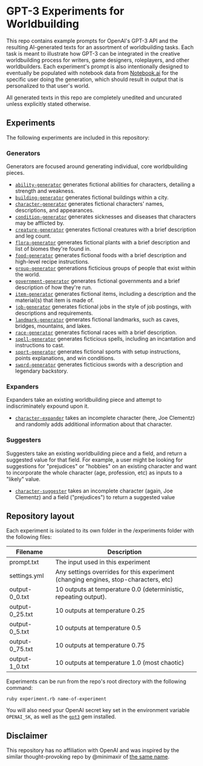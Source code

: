 #  GPT-3 Experiments for Worldbuilding

This repo contains example prompts for OpenAI's GPT-3 API and the resulting AI-generated texts for an assortment of worldbuilding tasks. Each task is meant to illustrate how GPT-3 can be integrated in the creative worldbuilding process for writers, game designers, roleplayers, and other worldbuilders. Each experiment's prompt is also intentionally designed to eventually be populated with notebook data from [Notebook.ai](https://www.notebook.ai) for the specific user doing the generation, which should result in output that is personalized to that user's world.

All generated texts in this repo are completely unedited and uncurated unless explicitly stated otherwise.

## Experiments

The following experiments are included in this repository:

### Generators

Generators are focused around generating individual, core worldbuilding pieces.

* [`ability-generator`](https://github.com/indentlabs/gpt-3-experiments/tree/master/experiments/ability-generator) generates fictional abilities for characters, detailing a strength and weakness.
* [`building-generator`](https://github.com/indentlabs/gpt-3-experiments/tree/master/experiments/building-generator) generates fictional buildings within a city.
* [`character-generator`](https://github.com/indentlabs/gpt-3-experiments/tree/master/experiments/character-generator) generates fictional characters' names, descriptions, and appearances. 
* [`condition-generator`](https://github.com/indentlabs/gpt-3-experiments/tree/master/experiments/condition-generator) generates sicknesses and diseases that characters may be afflicted by.
* [`creature-generator`](https://github.com/indentlabs/gpt-3-experiments/tree/master/experiments/creature-generator) generates fictional creatures with a brief description and leg count.
* [`flora-generator`](https://github.com/indentlabs/gpt-3-experiments/tree/master/experiments/flora-generator) generates fictional plants with a brief description and list of biomes they're found in.
* [`food-generator`](https://github.com/indentlabs/gpt-3-experiments/tree/master/experiments/food-generator) generates fictional foods with a brief description and high-level recipe instructions.
* [`group-generator`](https://github.com/indentlabs/gpt-3-experiments/tree/master/experiments/group-generator) generations ficticious groups of people that exist within the world.
* [`government-generator`](https://github.com/indentlabs/gpt-3-experiments/tree/master/experiments/government-generator) generates fictional governments and a brief description of how they're run.
* [`item-generator`](https://github.com/indentlabs/gpt-3-experiments/tree/master/experiments/item-generator) generates fictional items, including a description and the material(s) that item is made of.
* [`job-generator`](https://github.com/indentlabs/gpt-3-experiments/tree/master/experiments/job-generator) generates fictional jobs in the style of job postings, with descriptions and requirements.
* [`landmark-generator`](https://github.com/indentlabs/gpt-3-experiments/tree/master/experiments/landmark-generator) generates fictional landmarks, such as caves, bridges, mountains, and lakes.
* [`race-generator`](https://github.com/indentlabs/gpt-3-experiments/tree/master/experiments/race-generator) generates fictional races with a brief description.
* [`spell-generator`](https://github.com/indentlabs/gpt-3-experiments/tree/master/experiments/spell-generator) generates ficticious spells, including an incantation and instructions to cast.
* [`sport-generator`](https://github.com/indentlabs/gpt-3-experiments/tree/master/experiments/sport-generator) generates fictional sports with setup instructions, points explanations, and win conditions.
* [`sword-generator`](https://github.com/indentlabs/gpt-3-experiments/tree/master/experiments/sword-generator) generates ficticious swords with a description and legendary backstory.

### Expanders

Expanders take an existing worldbuilding piece and attempt to indiscriminately expound upon it.

* [`character-expander`](https://github.com/indentlabs/gpt-3-experiments/tree/master/experiments/character-expander) takes an incomplete character (here, Joe Clementz) and randomly adds additional information about that character.

### Suggesters

Suggesters take an existing worldbuilding piece and a field, and return a suggested value for that field. For example, a user might be looking for suggestions for "prejudices" or "hobbies" on an existing character and want to incorporate the whole character (age, profession, etc) as inputs to a "likely" value.

* [`character-suggester`](https://github.com/indentlabs/gpt-3-experiments/tree/master/experiments/character-suggester) takes an incomplete character (again, Joe Clementz) and a field ("prejudices") to return a suggested value

## Repository layout

Each experiment is isolated to its own folder in the /experiments folder with the following files:

| Filename        | Description                                                                         |
|-----------------|-------------------------------------------------------------------------------------|
| prompt.txt      | The input used in this experiment                                                   |
| settings.yml    | Any settings overrides for this experiment (changing engines, stop-characters, etc) |
| output-0_0.txt  | 10 outputs at temperature 0.0 (deterministic, repeating output). |
| output-0_25.txt | 10 outputs at temperature 0.25                                                      |
| output-0_5.txt  | 10 outputs at temperature 0.5                                                       |
| output-0_75.txt | 10 outputs at temperature 0.75                                                      |
| output-1_0.txt  | 10 outputs at temperature 1.0 (most chaotic)                                                       |

Experiments can be run from the repo's root directory with the following command:

```
ruby experiment.rb name-of-experiment
```

You will also need your OpenAI secret key set in the environment variable `OPENAI_SK`, as well as the [`gpt3`](https://github.com/indentlabs/gpt3-gem) gem installed.

## Disclaimer

This repository has no affiliation with OpenAI and was inspired by the similar thought-provoking repo by @minimaxir of [the same name](https://github.com/minimaxir/gpt-3-experiments).